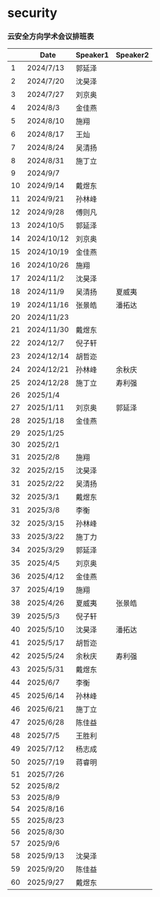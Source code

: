 # security

### 云安全方向学术会议排班表

|      | Date       | Speaker1 | Speaker2 |
| ---- | ---------- | -------- | -------- |
| 1    | 2024/7/13  | 郭延泽   |          |
| 2    | 2024/7/20  | 沈昊泽   |          |
| 3    | 2024/7/27  | 刘京奥   |          |
| 4    | 2024/8/3   | 金佳燕   |          |
| 5    | 2024/8/10  | 施翔     |          |
| 6    | 2024/8/17  | 王灿     |          |
| 7    | 2024/8/24  | 吴清扬   |          |
| 8    | 2024/8/31  | 施丁立   |          |
| 9    | 2024/9/7   |          |          |
| 10   | 2024/9/14  | 戴煜东   |          |
| 11   | 2024/9/21  | 孙林峰   |          |
| 12   | 2024/9/28  | 傅则凡   |          |
| 13   | 2024/10/5  | 郭延泽   |          |
| 14   | 2024/10/12 | 刘京奥   |          |
| 15   | 2024/10/19 | 金佳燕   |          |
| 16   | 2024/10/26 | 施翔     |          |
| 17   | 2024/11/2  | 沈昊泽   |          |
| 18   | 2024/11/9  | 吴清扬   | 夏威夷   |
| 19   | 2024/11/16 | 张景皓   | 潘拓达   |
| 20   | 2024/11/23 |         |          |
| 21   | 2024/11/30 | 戴煜东   |          |
| 22   | 2024/12/7  | 倪子轩   |          |
| 23   | 2024/12/14 | 胡哲迩   |          |
| 24   | 2024/12/21 | 孙林峰   | 余秋庆   |
| 25   | 2024/12/28 | 施丁立   | 寿利强   |
| 26   | 2025/1/4   |          |          |
| 27   | 2025/1/11  | 刘京奥   | 郭延泽   |
| 28   | 2025/1/18  | 金佳燕   |          |
| 29   | 2025/1/25  |         |          |
| 30   | 2025/2/1  |         |          |
| 31   | 2025/2/8  | 施翔   |          |
| 32   | 2025/2/15  | 沈昊泽   |          |
| 31   | 2025/2/22  | 吴清扬   |      |
| 32   | 2025/3/1  | 戴煜东   |     |
| 31   | 2025/3/8  | 李衡   |          |
| 32   | 2025/3/15  | 孙林峰   |        |
| 33   | 2025/3/22  | 施丁力   |          |
| 34   | 2025/3/29  | 郭延泽   |        |
| 35   | 2025/4/5  | 刘京奥   |        |
| 36   | 2025/4/12  | 金佳燕   |        |
| 37   | 2025/4/19  | 施翔    |         |
| 38  | 2025/4/26   | 夏威夷  |  张景皓  |
| 39  | 2025/5/3    | 倪子轩  |    |
| 40  | 2025/5/10   | 沈昊泽  |  潘拓达  |
| 41  | 2025/5/17   | 胡哲迩  |         |
| 42  | 2025/5/24   | 余秋庆  |  寿利强 |
| 43  | 2025/5/31   | 戴煜东  |         |
| 44  | 2025/6/7   | 李衡  |         |
| 45  | 2025/6/14   | 孙林峰  |         |
| 46  | 2025/6/21   | 施丁立  |         |
| 47  | 2025/6/28   | 陈佳益  |         |
| 48  | 2025/7/5    | 王胜利  |         |
| 49  | 2025/7/12   | 杨志成  |         |
| 50  | 2025/7/19   | 蒋睿明  |         |
| 51  | 2025/7/26    |  |         |
| 52  | 2025/8/2   |   |         |
| 53  | 2025/8/9   |   |         |
| 54  | 2025/8/16   |   |         |
| 55  | 2025/8/23   |   |         |
| 56  | 2025/8/30   |   |         |
| 57  | 2025/9/6   |   |         |
| 58  | 2025/9/13   |  沈昊泽 |         |
| 59  | 2025/9/20   |  陈佳益 |         |
| 60  | 2025/9/27   |  戴煜东   |         |





